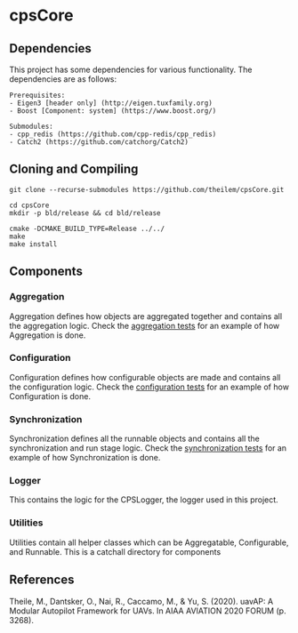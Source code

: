 # cpsCore

## Dependencies

This project has some dependencies for various functionality. The dependencies are as follows:

```
Prerequisites:
- Eigen3 [header only] (http://eigen.tuxfamily.org)
- Boost [Component: system] (https://www.boost.org/)

Submodules:
- cpp_redis (https://github.com/cpp-redis/cpp_redis)
- Catch2 (https://github.com/catchorg/Catch2)
```

## Cloning and Compiling


```shell script
git clone --recurse-submodules https://github.com/theilem/cpsCore.git 

cd cpsCore
mkdir -p bld/release && cd bld/release

cmake -DCMAKE_BUILD_TYPE=Release ../../
make
make install
```



## Components

### Aggregation

Aggregation defines how objects are aggregated together and contains all the aggregation logic. Check the [aggregation tests](https://github.com/theilem/cpsCore/blob/master/tests/Aggregation/AggregatableObjectTest.cpp) for an example of how Aggregation is done.
    
### Configuration
Configuration defines how configurable objects are made and contains all the configuration logic. Check the [configuration tests](https://github.com/theilem/cpsCore/blob/master/tests/Configuration/ConfigurableObjectTest.cpp) for an example of how Configuration is done.

### Synchronization
Synchronization defines all the runnable objects and contains all the synchronization and run stage logic. Check the [synchronization tests](https://github.com/theilem/cpsCore/blob/master/tests/Synchronization/RunnerTest.cpp) for an example of how Synchronization is done.

### Logger
This contains the logic for the CPSLogger, the logger used in this project.

### Utilities
Utilities contain all helper classes which can be Aggregatable, Configurable, and Runnable. This is a catchall directory for components

## References
Theile, M., Dantsker, O., Nai, R., Caccamo, M., & Yu, S. (2020). uavAP: A Modular Autopilot Framework for UAVs. In AIAA AVIATION 2020 FORUM (p. 3268).
